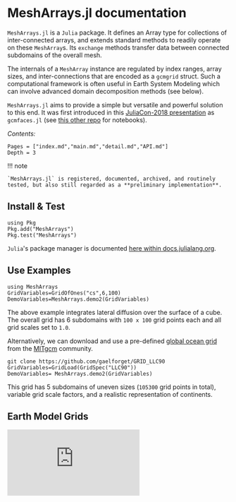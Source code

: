 # MeshArrays.jl documentation

`MeshArrays.jl` is a `Julia` package. It defines an Array type for collections of inter-connected arrays, and extends standard methods to readily operate on these `MeshArray`s. Its `exchange` methods transfer data between connected subdomains of the overall mesh. 

The internals of a `MeshArray` instance are regulated by index ranges, array sizes, and inter-connections that are encoded as a `gcmgrid` struct. Such a computational framework is often useful in Earth System Modeling which can involve advanced domain decomposition methods (see below). 

`MeshArrays.jl` aims to provide a simple but versatile and powerful solution to this end. It was first introduced in this [JuliaCon-2018 presentation](https://youtu.be/RDxAy_zSUvg) as `gcmfaces.jl` (see [this other repo](https://github.com/gaelforget/JuliaCon2018Notebooks.git) for notebooks).

_Contents:_

```@contents
Pages = ["index.md","main.md","detail.md","API.md"]
Depth = 3
```

!!! note

    `MeshArrays.jl` is registered, documented, archived, and routinely tested, but also still regarded as a **preliminary implementation**.

## Install & Test

```
using Pkg
Pkg.add("MeshArrays")
Pkg.test("MeshArrays")
```

`Julia`'s package manager is documented [here within docs.julialang.org](https://docs.julialang.org/en/stable/stdlib/Pkg/).

## Use Examples

```
using MeshArrays
GridVariables=GridOfOnes("cs",6,100)
DemoVariables=MeshArrays.demo2(GridVariables)
```

The above example integrates lateral diffusion over the surface of a cube. The overall grid has 6 subdomains with `100 x 100` grid points each and all grid scales set to `1.0`. 

Alternatively, we can download and use a pre-defined [global ocean grid](http://www.geosci-model-dev.net/8/3071/2015/) from the [MITgcm](https://mitgcm.readthedocs.io/en/latest/) community.

```
git clone https://github.com/gaelforget/GRID_LLC90
GridVariables=GridLoad(GridSpec("LLC90"))
DemoVariables= MeshArrays.demo2(GridVariables)
```

This grid has 5 subdomains of uneven sizes (`105300` grid points in total), variable grid scale factors, and a realistic representation of  continents. 

## Earth Model Grids

![EarthGrids](https://raw.githubusercontent.com/gaelforget/MeshArrays.jl/master/docs/images/sphere_all.pdf)
